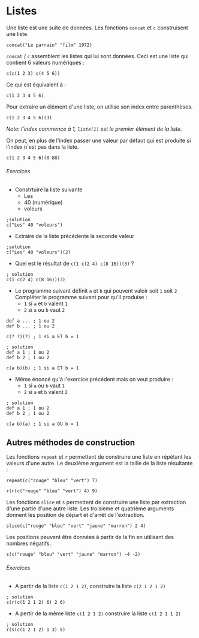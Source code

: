 # Listes
Une liste est une suite de données. Les fonctions `concat` et `c` construisent une liste.

```hey
concat("Le parrain" "film" 1972)
```

`concat` / `c` assemblent les listes qui lui sont données.
Ceci est une liste qui contient 6 valeurs numériques :
```hey
c(c(1 2 3) c(4 5 6))
```
Ce qui est équivalent à :
```hey
c(1 2 3 4 5 6)
```

Pour extraire un élément d'une liste, on utilise son index entre parenthèses.
```hey
c(1 2 3 4 5 6)(3)
```
*Note: l'index commence à 1, `liste(1)` est le premier élément de la liste.*

On peut, en plus de l'index passer une valeur par défaut qui est produite si l'index n'est pas dans la liste.
```hey
c(1 2 3 4 5 6)(8 88)
```

###### Exercices
 - Constrtuire la liste suivante
   - Les
   - 40 (numérique)
   - voleurs

```hey
;solution
c("Les" 40 "voleurs")
```

 - Extraire de la liste précédente la seconde valeur

```hey
;solution
c("Les" 40 "voleurs")(2)
```

 - Quel est le résultat de `c(1 c(2 4) c(8 16))(3)` ?

```hey
; solution
c(1 c(2 4) c(8 16))(3)
```

- Le programme suivant définit `a` et `b` qui peuvent valoir soit `1` soit `2`
Compléter le programme suivant pour qu'il produise :
  - `1` si `a` et `b` valent `1`
  - `2` si `a` ou `b` vaut `2`

```hey
def a ... ; 1 ou 2
def b ... ; 1 ou 2

c(? ?)(?) ; 1 si a ET b = 1
```
```hey
; solution
def a 1 ; 1 ou 2
def b 2 ; 1 ou 2

c(a b)(b) ; 1 si a ET b = 1
```

- Même énoncé qu'à l'exercice précédent mais on veut produire :
  - `1` si `a` ou `b` vaut `1`
  - `2` si `a` et `b` valent `2`

```hey
; solution
def a 1 ; 1 ou 2
def b 2 ; 1 ou 2

c(a b)(a) ; 1 si a OU b = 1
```

## Autres méthodes de construction

Les fonctions `repeat` et `r` permettent de construire une liste en répétant les valeurs d'une autre. 
Le deuxième argument est la taille de la liste résultante :

```hey
repeat(c("rouge" "bleu" "vert") 7)
```

```hey
r(r(c("rouge" "bleu" "vert") 4) 9)
```


Les fonctions `slice` et `s` permettent de construire une liste par extraction d'une partie d'une autre liste.
Les troisième et quatrième arguments donnent les position de départ et d'arrêt de l'extraction.

```hey
slice(c("rouge" "bleu" "vert" "jaune" "marron") 2 4)
```

Les positions peuvent être données à partir de la fin en utilisant des nombres négatifs.
```hey
s(c("rouge" "bleu" "vert" "jaune" "marron") -4 -2)
```

###### Exercices
 - A partir de la liste `c(1 2 1 2)`, construire la liste `c(2 1 2 1 2)`
```hey
; solution
s(r(c(1 2 1 2) 6) 2 6)
```
 - A pertir de la même liste  `c(1 2 1 2)` construire la liste `c(1 2 1 1 2)`
```hey
; solution
r(s(c(1 2 1 2) 1 3) 5)
```